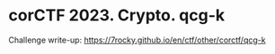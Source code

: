 # corCTF 2023. Crypto. qcg-k

Challenge write-up: https://7rocky.github.io/en/ctf/other/corctf/qcg-k
